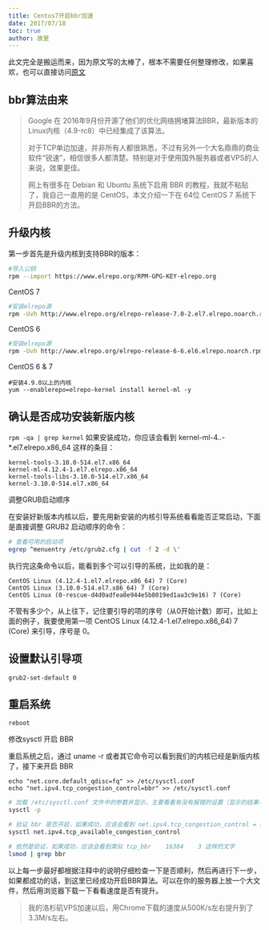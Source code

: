 ```yaml
---
title: Centos7开启bbr加速
date: 2017/07/18
toc: true
author: 故里
---
```


此文完全是搬运而来，因为原文写的太棒了，根本不需要任何整理修改，如果喜欢，也可以直接访问[原文](https://ofcss.com/2016/12/12/bbr-congestion-control-algorithm-for-centos-7.html)
<!--more-->

## bbr算法由来

> Google 在 2016年9月份开源了他们的优化网络拥堵算法BBR，最新版本的 Linux内核（4.9-rc8）中已经集成了该算法。
>
> 对于TCP单边加速，并非所有人都很熟悉，不过有另外一个大名鼎鼎的商业软件“锐速”，相信很多人都清楚。特别是对于使用国外服务器或者VPS的人来说，效果更佳。
>
> 网上有很多在 Debian 和 Ubuntu 系统下启用 BBR 的教程，我就不粘贴了，我自己一直用的是 CentOS，本文介绍一下在 64位 CentOS 7 系统下开启BBR的方法。


## 升级内核

第一步首先是升级内核到支持BBR的版本：

```sh
#导入公钥
rpm --import https://www.elrepo.org/RPM-GPG-KEY-elrepo.org
```

CentOS 7
```sh
#安装elrepo源
rpm -Uvh http://www.elrepo.org/elrepo-release-7.0-2.el7.elrepo.noarch.rpm
```
CentOS 6
```sh
#安装elrepo源
rpm -Uvh http://www.elrepo.org/elrepo-release-6-6.el6.elrepo.noarch.rpm
```
CentOS 6 & 7
```
#安装4.9.0以上的内核
yum --enablerepo=elrepo-kernel install kernel-ml -y
```

##  确认是否成功安装新版内核
`rpm -qa | grep kernel`
如果安装成功，你应该会看到 kernel-ml-4.*.*-*.el7.elrepo.x86_64 这样的条目：

```
kernel-tools-3.10.0-514.el7.x86_64
kernel-ml-4.12.4-1.el7.elrepo.x86_64
kernel-tools-libs-3.10.0-514.el7.x86_64
kernel-3.10.0-514.el7.x86_64
```
调整GRUB启动顺序

在安装好新版本内核以后，要先用新安装的内核引导系统看看能否正常启动，下面是直接调整 GRUB2 启动顺序的命令：

```sh
# 查看可用的启动项
egrep ^menuentry /etc/grub2.cfg | cut -f 2 -d \'
```
执行完这条命令以后，能看到多个可以引导的系统，比如我的是：

```
CentOS Linux (4.12.4-1.el7.elrepo.x86_64) 7 (Core)
CentOS Linux (3.10.0-514.el7.x86_64) 7 (Core)
CentOS Linux (0-rescue-d4d0adfea8e944e5b8019ed1aa3c9e16) 7 (Core)
```
不管有多少个，从上往下，记住要引导的项的序号（从0开始计数）即可，比如上面的例子，我要使用第一项 CentOS Linux (4.12.4-1.el7.elrepo.x86_64) 7 (Core) 来引导，序号是 0。

## 设置默认引导项
`grub2-set-default 0`

## 重启系统
`reboot`

修改sysctl 开启 BBR

重启系统之后，通过 uname -r 或者其它命令可以看到我们的内核已经是新版内核了，接下来开启 BBR

```
echo "net.core.default_qdisc=fq" >> /etc/sysctl.conf
echo "net.ipv4.tcp_congestion_control=bbr" >> /etc/sysctl.conf
```

```sh
# 加载 /etc/sysctl.conf 文件中的参数并显示，主要看看有没有报错的设置（显示的结果与你的配置文件内容有关）
sysctl -p

# 验证 bbr 是否开启，如果成功，应该会看到 net.ipv4.tcp_congestion_control = bbr
sysctl net.ipv4.tcp_available_congestion_control

# 依然是验证，如果成功，应该会看到类似 tcp_bbr    16384    3 这样的文字
lsmod | grep bbr
```
以上每一步最好都根据注释中的说明仔细检查一下是否顺利，然后再进行下一步，如果都成功的话，到这里已经成功开启BBR算法。可以在你的服务器上放一个大文件，然后用浏览器下载一下看看速度是否有提升。

> 我的洛杉矶VPS加速以后，用Chrome下载的速度从500K/s左右提升到了3.3M/s左右。
